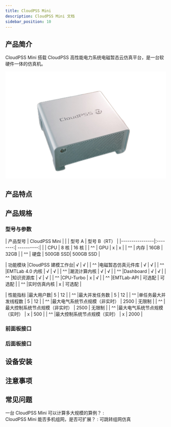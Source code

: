 ```yaml
---
title: CloudPSS Mini
description: CloudPSS Mini 文档
sidebar_position: 10
---
```



## 产品简介
CloudPSS Mini 搭载 CloudPSS 高性能电力系统电磁暂态云仿真平台，是一台软硬件一体的仿真机。  

![CloudPSS Mini =x300](./mini.png "CloudPSS Mini")  

## 产品特点

## 产品规格

### 型号与参数

|     产品型号   |    CloudPSS Mini    |
|              | 型号 A  |   型号 B（RT）     |
|----------------|:--------:| ----------:|
|       |  CPU   |  8 核 |   16 核 |
|   ^^  |  GPU   |   x  |   x    |
|   ^^  |  内存  | 16GB  |    32GB      |
|   ^^  |  硬盘  | 500GB SSD| 500GB SSD |

|  功能模块  |CloudPSS 建模工作台| √ | √ |
|     ^^    |电磁暂态仿真元件库  | √ | √ |
|     ^^    |EMTLab 4.0 内核    | √ | √ |
|     ^^    |潮流计算内核       | √ | √ |
|     ^^    |Dashboard         | √ | √ |
|     ^^    |知识资源库         | √ | √ |
|     ^^    |CPU-Turbo         | x | √ |
|     ^^    |EMTLab-API        | 可选配 | 可选配 |
|     ^^    |实时仿真内核       | x | 可选配 |

|  性能指标  |最大用户数| 5 | 12 |
|     ^^    |最大并发任务数  | 5 | 12 |
|     ^^    |单任务最大并发线程数     | 5 | 12 |
|     ^^    |最大电气系统节点规模（非实时）    | 2500 | 无限制 |
|     ^^    |最大控制系统节点规模（非实时） | 2500 | 无限制 |
|     ^^    |最大电气系统节点规模（实时）    | x | 500 |
|     ^^    |最大控制系统节点规模（实时） | x | 2000 |


### 前面板接口

### 后面板接口


## 设备安装

## 注意事项

## 常见问题
一台 CloudPSS Mini 可以计算多大规模的算例？
:   
CloudPSS Mini 能否多机组网，是否可扩展？
:   可跳转组网仿真